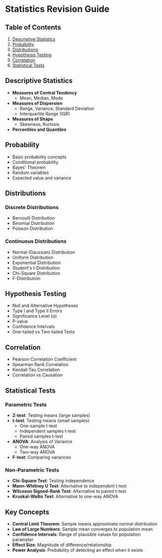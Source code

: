 # Statistics Revision Guide

## Table of Contents
1. [Descriptive Statistics](#descriptive-statistics)
2. [Probability](#probability)
3. [Distributions](#distributions)
4. [Hypothesis Testing](#hypothesis-testing)
5. [Correlation](#correlation)
6. [Statistical Tests](#statistical-tests)

## Descriptive Statistics
- **Measures of Central Tendency**
  - Mean, Median, Mode
- **Measures of Dispersion**
  - Range, Variance, Standard Deviation
  - Interquartile Range (IQR)
- **Measures of Shape**
  - Skewness, Kurtosis
- **Percentiles and Quantiles**

## Probability
- Basic probability concepts
- Conditional probability
- Bayes' Theorem
- Random variables
- Expected value and variance

## Distributions
### Discrete Distributions
- Bernoulli Distribution
- Binomial Distribution
- Poisson Distribution

### Continuous Distributions
- Normal (Gaussian) Distribution
- Uniform Distribution
- Exponential Distribution
- Student's t-Distribution
- Chi-Square Distribution
- F-Distribution

## Hypothesis Testing
- Null and Alternative Hypotheses
- Type I and Type II Errors
- Significance Level (α)
- P-value
- Confidence Intervals
- One-tailed vs Two-tailed Tests

## Correlation
- Pearson Correlation Coefficient
- Spearman Rank Correlation
- Kendall Tau Correlation
- Correlation vs Causation

## Statistical Tests
### Parametric Tests
- **Z-test**: Testing means (large samples)
- **t-test**: Testing means (small samples)
  - One-sample t-test
  - Independent samples t-test
  - Paired samples t-test
- **ANOVA**: Analysis of Variance
  - One-way ANOVA
  - Two-way ANOVA
- **F-test**: Comparing variances

### Non-Parametric Tests
- **Chi-Square Test**: Testing independence
- **Mann-Whitney U Test**: Alternative to independent t-test
- **Wilcoxon Signed-Rank Test**: Alternative to paired t-test
- **Kruskal-Wallis Test**: Alternative to one-way ANOVA

## Key Concepts
- **Central Limit Theorem**: Sample means approximate normal distribution
- **Law of Large Numbers**: Sample mean converges to population mean
- **Confidence Intervals**: Range of plausible values for population parameter
- **Effect Size**: Magnitude of difference/relationship
- **Power Analysis**: Probability of detecting an effect when it exists
